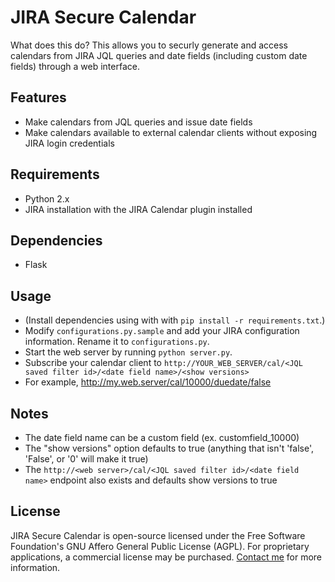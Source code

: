 # JIRA Secure Calendar
What does this do? This allows you to securly generate and access calendars from JIRA JQL queries and date fields (including custom date fields) through a web interface.

## Features
* Make calendars from JQL queries and issue date fields
* Make calendars available to external calendar clients without exposing JIRA login credentials

## Requirements
* Python 2.x
* JIRA installation with the JIRA Calendar plugin installed

## Dependencies
* Flask

## Usage
* (Install dependencies using with with `pip install -r requirements.txt`.)
* Modify `configurations.py.sample` and add your JIRA configuration information. Rename it to `configurations.py`.
* Start the web server by running `python server.py`.
* Subscribe your calendar client to `http://YOUR_WEB_SERVER/cal/<JQL saved filter id>/<date field name>/<show versions>`
* For example, http://my.web.server/cal/10000/duedate/false

## Notes
* The date field name can be a custom field (ex. customfield_10000)
* The "show versions" option defaults to true (anything that isn't 'false', 'False', or '0' will make it true)
* The `http://<web server>/cal/<JQL saved filter id>/<date field name>` endpoint also exists and defaults show versions to true

## License
JIRA Secure Calendar is open-source licensed under the Free Software Foundation's GNU Affero General Public License (AGPL). For proprietary applications, a commercial license may be purchased. [Contact me](mailto:christophersu9@gmail.com) for more information.